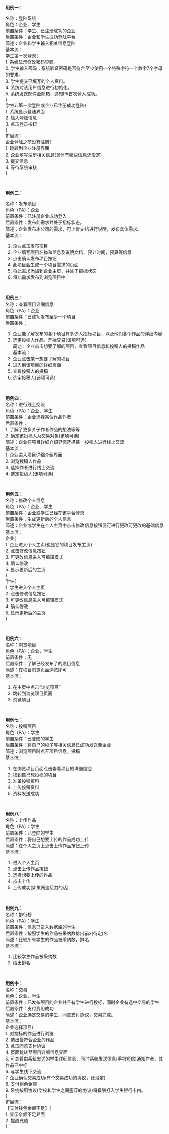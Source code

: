 
**用例一：**    

   名称：登陆系统    
   角色：企业、学生    
   前置条件：学生、已注册成功的企业    
   后置条件：企业和学生成功登陆平台   
   简述：企业和学生输入相关信息登陆   
   基本流：    
   学生第一次登录{    
     1. 系统显示修改密码界面。    
     2. 学生输入密码；系统验证密码是否符合至少使用一个特殊字符一个数字7个字母的要求。    
     3. 学生提交已填写的个人资料。    
     4. 系统对该用户信息进行初始化。     
     5. 系统发送邮件至邮箱，通知PA首次登入成功。    
    }      
    学生非第一次登陆或企业已注册成功登陆{      
      1. 系统显示登陆界面     
      2. 输入登陆信息     
      3. 点击登录按钮     
    }     
    扩展流：     
    企业登陆之前没有注册{     
      1. 跳转到企业注册界面     
      2. 企业填写注册相关信息(具体有哪些信息还没定)    
      3. 提交信息    
      4. 等待系统审核     
    }

<br>

**用例二：**    

名称：发布项目    
角色（PA）：企业    
前置条件：已注册企业成功登入     
后置条件：发布此需求并处于招标状态。    
简述：企业发布本公司的需求，可上传文档进行说明，发布具体需求。    
基本流：    
 1. 企业点击发布项目    
 2. 企业填写项目名称和信息及说明文档，预计时间，预算等信息     
 3. 点击确认发布项目按钮    
 4. 此项目会生成一个项目需求的页面    
 5. 将此需求添加到企业主页，并处于招标状态    
 6. 将此需求发布到浏览项目中

<br>

**用例三：**     
  名称：查看项目详细信息   
  角色（PA）：企业    
  前置条件：已成功发布至少一个项目    
  后置条件：     
  1. 企业能了解发布的各个项目有多少人投标项目，以及他们各个作品的详细内容     
  2. 选定投稿人作品，开始交易(该项可选)    
  简述：企业点击想要了解的项目，查看项目信息和投稿人的投稿作品    
  基本流：    
  1. 企业点击某一想要了解的项目    
  2. 进入到该项目的详细页面    
  3. 查看投稿人的投稿     
  4. 选定投稿人(该项可选)

<br>

**用例四：**     
  名称：进行线上交流      
  角色（PA）：企业、学生     
  前置条件：企业选择某位作品作者     
  后置条件：     
    1. 了解了更多关于作者作品的想法等等      
    2. 确定该投稿人为交易对象(该项可选)     
    简述：企业在项目详细介绍界面选择某一投稿人进行线上交流    
    基本流：    
    1. 企业进入项目详细介绍界面      
    2. 浏览投稿人作品     
    3. 选择作者进行线上交流    
    4. 选定投稿人(该项可选)

<br>

**用例五：**     
  名称：修改个人信息     
  角色（PA）：企业、学生    
  前置条件：企业或学生已经在该平台登录     
  后置条件：生成更新后的个人信息    
  简述：企业或学生在个人主页中点击修改信息按钮便可进行更改可更改的基础信息     
  基本流：    
  企业{    
    1. 企业进入个人主页(也是它的项目发布主页)    
    2. 点击修改信息按钮    
    3. 可更改信息进入可编辑模式    
    4. 确认修改    
    5. 显示更新后的主页    
  }    
  学生{    
    1. 学生进入个人主页    
    2. 点击修改信息按钮    
    3. 可更改信息进入可编辑模式    
    4. 确认修改    
    5. 显示更新后的主页    
  }    

<br>

**用例六：**    
  名称：浏览项目    
  角色（PA）：企业、学生     
  前置条件：无    
  后置条件：了解已经发布了的项目信息     
  简述：在项目浏览页面浏览即可     
  基本流：    
   1. 在主页中点击“浏览项目”    
   2. 跳转到浏览项目页面     
   3. 浏览项目

<br>

**用例七：**    
  名称：投稿项目    
  角色（PA）：学生    
  前置条件：已登陆的学生    
  后置条件：将自己的稿子等相关信息已成功发送至企业    
  简述：浏览项目时点开项目信息，投稿     
  基本流：    
  1. 在浏览项目页面点击查看项目的详细信息    
  2. 找到自己想投稿的项目    
  3. 准备投稿资料    
  4. 上传投稿资料    
  5. 资料发送成功

<br>

**用例八：**     
  名称：上传作品    
  角色（PA）：学生    
  前置条件：已登陆的学生    
  后置条件：将自己想要上传的作品成功上传    
  简述：在个人主页上点击上传作品按钮上传    
  基本流：    
  1. 进入个人主页    
  2. 点击上传作品按钮   
  3. 选择想要上传的作品   
  4. 点击上传    
  5. 上传成功(如果网速给力的话)

<br>

**用例九：**    
  名称：排行榜    
  角色（PA）：学生    
  前置条件：信息已录入数据库的学生    
  后置条件：按照学生的作品被采纳数排出前x(待定)名    
  简述：比较所有学生的作品被采纳数，排名    
  基本流：    
   1. 比较学生作品被采纳数    
   2. 给出排名

<br>

**用例十：**    
  名称：交易    
  角色：企业，学生    
  前置条件：已发布项目的企业并且有学生进行投标，同时企业有选中交易的学生    
  后置条件：支付费用成功    
  简述：企业选定交易的学生，同意支付协议，交易完成。    
  基本流：    
  企业选择项目{    
    1. 对投标的作品进行浏览    
    2. 选出最符合企业的作品   
    3. 点击同意支付协议   
    4. 页面跳转至项目详细信息界面    
    5. 可查看由系统发送的学生详细信息，同时系统发送信息(手机短信)通知作者，其作品已中标    
    6. 与学生线下交流   
    7. 企业确认交易成功(有个交易成功的协议，还没定)   
    8. 支付剩余金额   
    9. 系统按照协议(学校和学生之间签订的协议)将报酬打入学生银行卡内。    
    }    
    扩展流：    
    【支付钱包余额不足】{    
        1. 显示余额不足界面    
        2. 提醒充值    
      }
